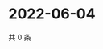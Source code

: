 # 2022-06-04

共 0 条

<!-- BEGIN WEIBO -->
<!-- 最后更新时间 Sat Jun 04 2022 23:15:10 GMT+0800 (China Standard Time) -->

<!-- END WEIBO -->
